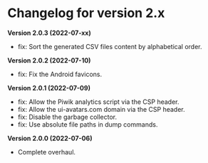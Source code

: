 # Changelog for version 2.x

**Version 2.0.3 (2022-07-xx)**

- fix: Sort the generated CSV files content by alphabetical order.

**Version 2.0.2 (2022-07-10)**

- fix: Fix the Android favicons.

**Version 2.0.1 (2022-07-09)**

- fix: Allow the Piwik analytics script via the CSP header.
- fix: Allow the ui-avatars.com domain via the CSP header.
- fix: Disable the garbage collector.
- fix: Use absolute file paths in dump commands.

**Version 2.0.0 (2022-07-06)**

- Complete overhaul.
